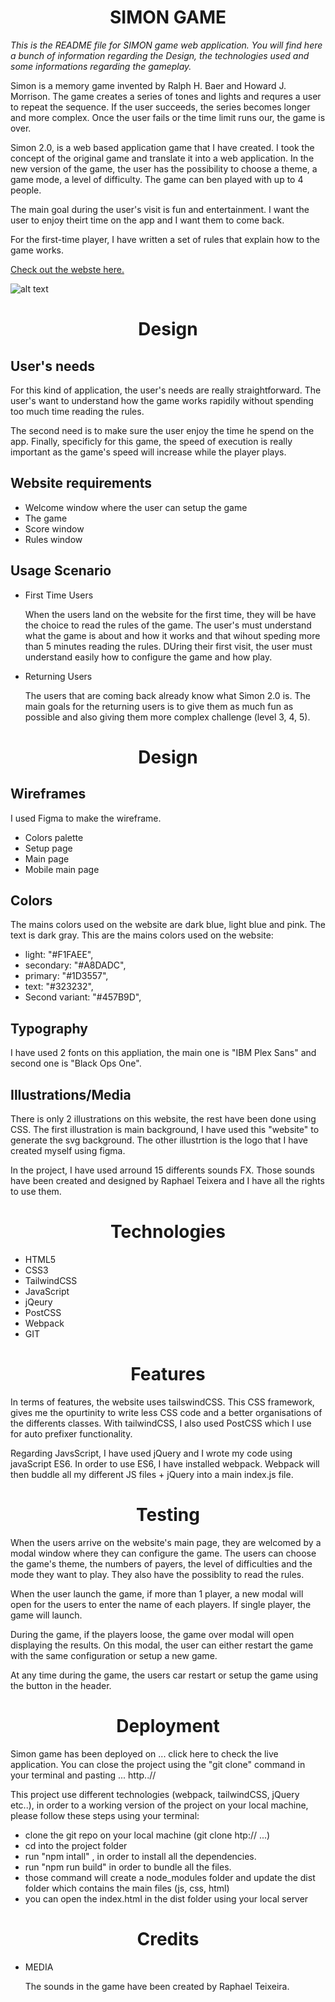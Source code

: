 
<h1 align="center">SIMON GAME</h1>

*This is the README file for SIMON game web application. You will find here a bunch of information regarding the Design, the technologies used and some informations regarding the gameplay.*

Simon is a memory game invented by Ralph H. Baer and Howard J. Morrison. The game creates a series of tones and lights and requres a user to repeat the sequence. If the user succeeds, the series becomes longer and more complex. Once the user fails or the time limit runs our, the game is over. 

Simon 2.0, is a web based application game that I have created. I took the concept of the original game and translate it into a web application. In the new version of the game, the user has the possibility to choose a theme, a game mode, a level of difficulty. The game can ben played with up to 4 people. 

The main goal during the user's visit is fun and entertainment. I want the user to enjoy theirt time on the app and I want them to come back.

For the first-time player, I have written a set of rules that explain how to the game works.


[Check out the webste here.](https://nyplex.github.io/focus/index.html)

![alt text](focus.png)


<h1 align="center">Design</h1>


## User's needs

For this kind of application, the user's needs are really straightforward. The user's want to understand how the game works rapidily without spending too much time reading the rules. 

The second need is to make sure the user enjoy the time he spend on the app. Finally, specificly for this game, the speed of execution is really important as the game's speed will increase while the player plays. 
        

## Website requirements
        
- Welcome window where the user can setup the game
- The game
- Score window
- Rules window



## Usage Scenario
        
- First Time Users

    When the users land on the website for the first time, they will be have the choice to read the rules of the game. The user's must understand what the game is about and how it works and that wihout speding more than 5 minutes reading the rules. DUring their first visit, the user must understand easily how to configure the game and how play. 

- Returning Users
  
    The users that are coming back already know what Simon 2.0 is. The main goals for the returning users is to give them as much fun as possible and also giving them more complex challenge (level 3, 4, 5).


<h1 align="center">Design</h1>

## Wireframes

I used Figma to make the wireframe. 
  - Colors palette
  - Setup page
  - Main page
  - Mobile main page

## Colors

The mains colors used on the website are dark blue, light blue and pink. The text is dark gray. 
This are the mains colors used on the website:

  - light: "#F1FAEE",
  - secondary: "#A8DADC",
  - primary: "#1D3557",
  - text: "#323232",
  - Second variant: "#457B9D",

## Typography

I have used 2 fonts on this appliation, the main one is "IBM Plex Sans" and second one is "Black Ops One".

## Illustrations/Media

There is only 2 illustrations on this website, the rest have been done using CSS. 
The first illustration is main background, I have used this "website" to generate the svg background. The other illustrtion is the logo that I have created myself using figma. 

In the project, I have used arround 15 differents sounds FX. Those sounds have been created and designed by Raphael Teixera and I have all the rights to use them.

<h1 align="center">Technologies</h1>

- HTML5
- CSS3
- TailwindCSS
- JavaScript
- jQeury
- PostCSS
- Webpack
- GIT


<h1 align="center">Features</h1>

In terms of features, the website uses tailswindCSS. This CSS framework, gives me the opurtinity to write less CSS code and a better organisations of the differents classes. With tailwindCSS, I also used PostCSS which I use for auto prefixer functionality. 

Regarding JavsScript, I have used jQuery and I wrote my code using javaScript ES6. In order to use ES6, I have installed webpack. 
Webpack will then buddle all my different JS files + jQuery into a main index.js file.


<h1 align="center">Testing</h1>

When the users arrive on the website's main page, they are welcomed by a modal window where they can configure the game. The users can choose the game's theme, the numbers of payers, the level of difficulties and the mode they want to play. They also have the possiblity to read the rules. 

When the user launch the game, if more than 1 player, a new modal will open for the users to enter the name of each players. If single player, the game will launch. 

During the game, if the players loose, the game over modal will open displaying the results. On this modal, the user can either restart the game with the same configuration or setup a new game.

At any time during the game, the users car restart or setup the game using the button in the header. 
 

<h1 align="center">Deployment</h1>

Simon game has been deployed on ... click here to check the live application.
You can close the project using the "git clone" command in your terminal and pasting ... http..//

This project use different technologies (webpack, tailwindCSS, jQuery etc..), in order to a working version of the project on your local machine, please follow these steps using your terminal:

- clone the git repo on your local machine (git clone htp:// ...)
- cd into the project folder 
- run "npm intall" , in order to install all the dependencies. 
- run "npm run build" in order to bundle all the files.
- those command will create a node_modules folder and update the dist folder which contains the main files (js, css, html)
- you can open the index.html in the dist folder using your local server 


<h1 align="center">Credits</h1>


- MEDIA

    The sounds in the game have been created by Raphael Teixeira.

  
    
